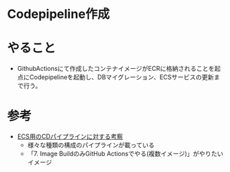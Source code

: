 # Codepipeline作成

# やること
- GithubActionsにて作成したコンテナイメージがECRに格納されることを起点にCodepipelineを起動し、DBマイグレーション、ECSサービスの更新まで行う。

# 参考
- [ECS用のCDパイプラインに対する考察](https://zenn.dev/reireias/articles/8e987af2762eaa#%E8%B6%A3%E6%97%A8)
  - 様々な種類の構成のパイプラインが載っている
  - 「7. Image BuildのみGitHub Actionsでやる(複数イメージ)」がやりたいイメージ


